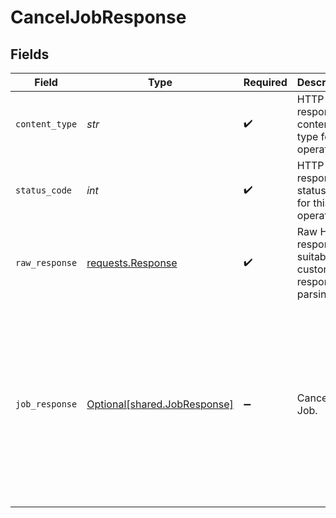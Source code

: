 # CancelJobResponse


## Fields

| Field                                                                                                                                                  | Type                                                                                                                                                   | Required                                                                                                                                               | Description                                                                                                                                            | Example                                                                                                                                                |
| ------------------------------------------------------------------------------------------------------------------------------------------------------ | ------------------------------------------------------------------------------------------------------------------------------------------------------ | ------------------------------------------------------------------------------------------------------------------------------------------------------ | ------------------------------------------------------------------------------------------------------------------------------------------------------ | ------------------------------------------------------------------------------------------------------------------------------------------------------ |
| `content_type`                                                                                                                                         | *str*                                                                                                                                                  | :heavy_check_mark:                                                                                                                                     | HTTP response content type for this operation                                                                                                          |                                                                                                                                                        |
| `status_code`                                                                                                                                          | *int*                                                                                                                                                  | :heavy_check_mark:                                                                                                                                     | HTTP response status code for this operation                                                                                                           |                                                                                                                                                        |
| `raw_response`                                                                                                                                         | [requests.Response](https://requests.readthedocs.io/en/latest/api/#requests.Response)                                                                  | :heavy_check_mark:                                                                                                                                     | Raw HTTP response; suitable for custom response parsing                                                                                                |                                                                                                                                                        |
| `job_response`                                                                                                                                         | [Optional[shared.JobResponse]](../../models/shared/jobresponse.md)                                                                                     | :heavy_minus_sign:                                                                                                                                     | Cancel a Job.                                                                                                                                          | {<br/>"id": "18dccc91-0ab1-4f72-9ed7-0b8fc27c5826",<br/>"status": "running",<br/>"jobType": "sync",<br/>"startTime": "2023-03-25T01:30:50Z",<br/>"duration": "PT8H6M12S"<br/>} |